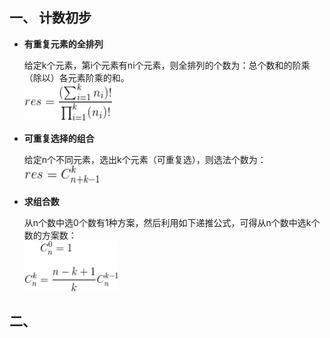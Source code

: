 ## 一、 计数初步
* **有重复元素的全排列**

    给定k个元素，第i个元素有ni个元素，则全排列的个数为：总个数和的阶乘（除以）各元素阶乘的和。
<br><img src="_image/gai_1.gif" width="140" height="60"/>

    
* **可重复选择的组合**

    给定n个不同元素，选出k个元素（可重复选），则选法个数为：
<br><img src="_image/gai_2.gif" width="120" height="30"/>

* **求组合数**

    从n个数中选0个数有1种方案，然后利用如下递推公式，可得从n个数中选k个数的方案数：
<br><img src="_image/gai_3.gif" width="150" height="80"/>

## 二、
